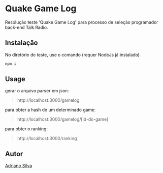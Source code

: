 # Quake Game Log

Resolução teste 'Quake Game Log' para processo de seleção programador back-end Talk Radio.

## Instalação

No diretório do teste, use o comando (requer NodeJs já instalado)

```bash
npm i
```

## Usage

gerar o arquivo parser em json:

>http://localhost:3000/gamelog

para obter a hash de um determinado game:

>http://localhost:3000/gamelog/[id-do-game]

para obter o ranking:

>http://localhost:3000/ranking


## Autor

[Adriano Silva](https://devadriano.com.br)